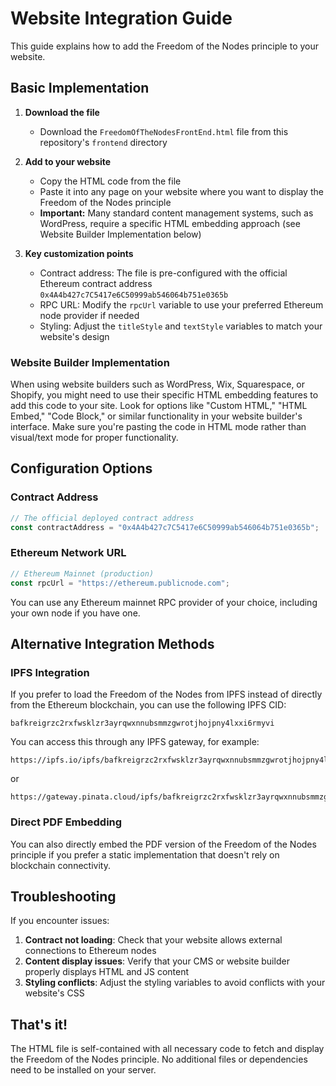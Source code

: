 # Website Integration Guide

This guide explains how to add the Freedom of the Nodes principle to your website.

## Basic Implementation

1. **Download the file**
   - Download the `FreedomOfTheNodesFrontEnd.html` file from this repository's `frontend` directory

2. **Add to your website**
   - Copy the HTML code from the file
   - Paste it into any page on your website where you want to display the Freedom of the Nodes principle
   - **Important:** Many standard content management systems, such as WordPress, require a specific HTML embedding approach (see Website Builder Implementation below)

3. **Key customization points**
   - Contract address: The file is pre-configured with the official Ethereum contract address `0x4A4b427c7C5417e6C50999ab546064b751e0365b`
   - RPC URL: Modify the `rpcUrl` variable to use your preferred Ethereum node provider if needed
   - Styling: Adjust the `titleStyle` and `textStyle` variables to match your website's design

### Website Builder Implementation

When using website builders such as WordPress, Wix, Squarespace, or Shopify, you might need to use their specific HTML embedding features to add this code to your site. Look for options like "Custom HTML," "HTML Embed," "Code Block," or similar functionality in your website builder's interface. Make sure you're pasting the code in HTML mode rather than visual/text mode for proper functionality.

## Configuration Options

### Contract Address

```javascript
// The official deployed contract address
const contractAddress = "0x4A4b427c7C5417e6C50999ab546064b751e0365b";
```

### Ethereum Network URL

```javascript
// Ethereum Mainnet (production)
const rpcUrl = "https://ethereum.publicnode.com";
```

You can use any Ethereum mainnet RPC provider of your choice, including your own node if you have one.

## Alternative Integration Methods

### IPFS Integration

If you prefer to load the Freedom of the Nodes from IPFS instead of directly from the Ethereum blockchain, you can use the following IPFS CID:

```
bafkreigrzc2rxfwsklzr3ayrqwxnnubsmmzgwrotjhojpny4lxxi6rmyvi
```

You can access this through any IPFS gateway, for example:
```
https://ipfs.io/ipfs/bafkreigrzc2rxfwsklzr3ayrqwxnnubsmmzgwrotjhojpny4lxxi6rmyvi
```

or

```
https://gateway.pinata.cloud/ipfs/bafkreigrzc2rxfwsklzr3ayrqwxnnubsmmzgwrotjhojpny4lxxi6rmyvi
```

### Direct PDF Embedding

You can also directly embed the PDF version of the Freedom of the Nodes principle if you prefer a static implementation that doesn't rely on blockchain connectivity.

## Troubleshooting

If you encounter issues:

1. **Contract not loading**: Check that your website allows external connections to Ethereum nodes
2. **Content display issues**: Verify that your CMS or website builder properly displays HTML and JS content
3. **Styling conflicts**: Adjust the styling variables to avoid conflicts with your website's CSS

## That's it!

The HTML file is self-contained with all necessary code to fetch and display the Freedom of the Nodes principle. No additional files or dependencies need to be installed on your server.
